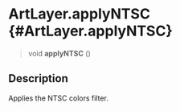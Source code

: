 ArtLayer.applyNTSC {#ArtLayer.applyNTSC}
==================

> void **applyNTSC** ()

Description
-----------

Applies the NTSC colors filter.

